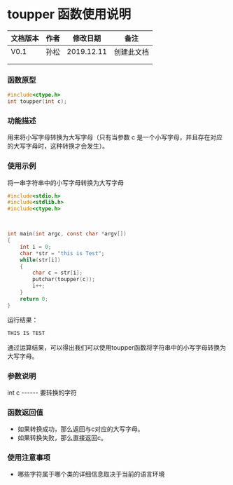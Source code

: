 # toupper 函数使用说明





| **文档版本** | **作者** | **修改日期** | **备注**   |
| ------------ | -------- | ------------ | ---------- |
| V0.1         | 孙松     | 2019.12.11   | 创建此文档 |
|              |          |              |            |
|              |          |              |            |







### **函数原型**

```c
#include<ctype.h>
int toupper(int c);
```



### **功能描述**

用来将小写字母转换为大写字母（只有当参数 c 是一个小写字母，并且存在对应的大写字母时，这种转换才会发生）。




### **使用示例**

将一串字符串中的小写字母转换为大写字母
```c
#include<stdio.h>
#include<stdlib.h>
#include<ctype.h>



int main(int argc, const char *argv[])
{
	int i = 0;
    char *str = "this is Test";
    while(str[i])
    {
        char c = str[i];
        putchar(toupper(c));
        i++;
    }
	return 0;
}
```

运行结果：

```c
THIS IS TEST
```

通过运算结果，可以得出我们可以使用toupper函数将字符串中的小写字母转换为大写字母。





### **参数说明**

int c ------ 要转换的字符





### **函数返回值**

 - 如果转换成功，那么返回与c对应的大写字母。
 - 如果转换失败，那么直接返回c。






### **使用注意事项**

- 哪些字符属于哪个类的详细信息取决于当前的语言环境